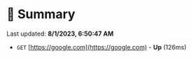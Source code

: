 # 📖 Summary
Last updated: **8/1/2023, 6:50:47 AM**

- `GET` [https://google.com](https://google.com) - **Up** (126ms)
